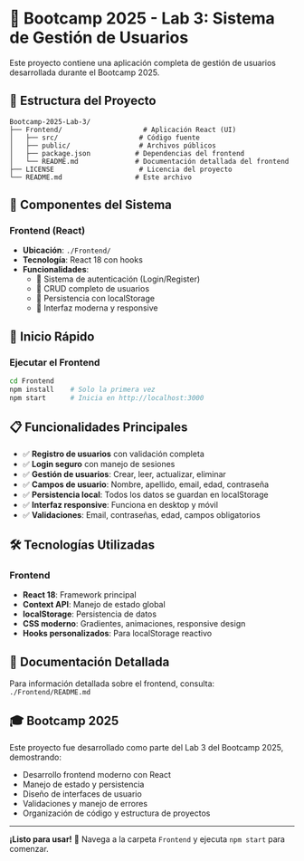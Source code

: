 # 🚀 Bootcamp 2025 - Lab 3: Sistema de Gestión de Usuarios

Este proyecto contiene una aplicación completa de gestión de usuarios desarrollada durante el Bootcamp 2025.

## 📁 Estructura del Proyecto

```
Bootcamp-2025-Lab-3/
├── Frontend/                    # Aplicación React (UI)
│   ├── src/                    # Código fuente
│   ├── public/                 # Archivos públicos
│   ├── package.json           # Dependencias del frontend
│   └── README.md              # Documentación detallada del frontend
├── LICENSE                     # Licencia del proyecto
└── README.md                  # Este archivo
```

## 🎯 Componentes del Sistema

### **Frontend (React)**
- **Ubicación**: `./Frontend/`
- **Tecnología**: React 18 con hooks
- **Funcionalidades**:
  - 🔐 Sistema de autenticación (Login/Register)
  - 👥 CRUD completo de usuarios
  - 💾 Persistencia con localStorage
  - 🎨 Interfaz moderna y responsive

## 🚀 Inicio Rápido

### **Ejecutar el Frontend**
```bash
cd Frontend
npm install    # Solo la primera vez
npm start      # Inicia en http://localhost:3000
```

## 📋 Funcionalidades Principales

- ✅ **Registro de usuarios** con validación completa
- ✅ **Login seguro** con manejo de sesiones
- ✅ **Gestión de usuarios**: Crear, leer, actualizar, eliminar
- ✅ **Campos de usuario**: Nombre, apellido, email, edad, contraseña
- ✅ **Persistencia local**: Todos los datos se guardan en localStorage
- ✅ **Interfaz responsive**: Funciona en desktop y móvil
- ✅ **Validaciones**: Email, contraseñas, edad, campos obligatorios

## 🛠️ Tecnologías Utilizadas

### Frontend
- **React 18**: Framework principal
- **Context API**: Manejo de estado global
- **localStorage**: Persistencia de datos
- **CSS moderno**: Gradientes, animaciones, responsive design
- **Hooks personalizados**: Para localStorage reactivo

## 📖 Documentación Detallada

Para información detallada sobre el frontend, consulta: `./Frontend/README.md`

## 🎓 Bootcamp 2025

Este proyecto fue desarrollado como parte del Lab 3 del Bootcamp 2025, demostrando:
- Desarrollo frontend moderno con React
- Manejo de estado y persistencia
- Diseño de interfaces de usuario
- Validaciones y manejo de errores
- Organización de código y estructura de proyectos

---

**¡Listo para usar!** 🚀 Navega a la carpeta `Frontend` y ejecuta `npm start` para comenzar.
